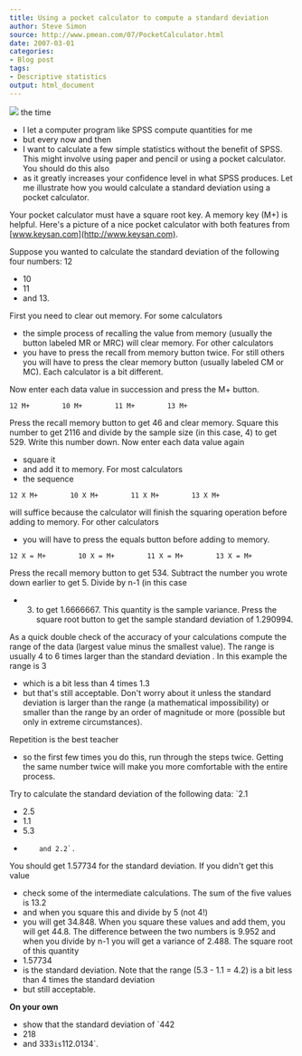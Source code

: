 ```yaml
---
title: Using a pocket calculator to compute a standard deviation
author: Steve Simon
source: http://www.pmean.com/07/PocketCalculator.html
date: 2007-03-01
categories:
- Blog post
tags:
- Descriptive statistics
output: html_document
---
```

![](http://www.pmean.com/images/images/07/PocketCalculator01.jpg)
the time
- I let a computer program like SPSS compute quantities for
me
- but every now and then
- I want to calculate a few simple
statistics without the benefit of SPSS. This might involve using paper
and pencil or using a pocket calculator. You should do this also
- as
it greatly increases your confidence level in what SPSS produces. Let
me illustrate how you would calculate a standard deviation using a
pocket calculator.

Your pocket calculator must have a square root key. A memory key (M+)
is helpful. Here's a picture of a nice pocket calculator with both
features from [www.keysan.com](http://www.keysan.com).

Suppose you wanted to calculate the standard deviation of the
following four numbers: 12
- 10
- 11
- and 13.

First you need to clear out memory. For some calculators
- the simple
process of recalling the value from memory (usually the button labeled
MR or MRC) will clear memory. For other calculators
- you have to press
the recall from memory button twice. For still others you will have to
press the clear memory button (usually labeled CM or MC). Each
calculator is a bit different.

Now enter each data value in succession and press the M+ button.

`12 M+        10 M+        11 M+        13 M+`

Press the recall memory button to get 46   and clear memory. Square
this number to get 2116 and divide by the sample size (in this case,
4) to get 529. Write this number down. Now enter each data value
again
- square it
- and add it to memory. For most calculators
- the
sequence

`12 X M+        10 X M+        11 X M+        13 X M+`

will suffice because the calculator will finish the squaring operation
before adding to memory. For other calculators
- you will have to press
the equals button before adding to memory.

`12 X = M+        10 X = M+        11 X = M+        13 X = M+`

Press the recall memory button to get 534. Subtract the number you
wrote down earlier to get 5. Divide by n-1 (in this case
- 3) to get
1.6666667. This quantity is the sample variance. Press the square root
button to get the sample standard deviation of 1.290994.

As a quick double check of the accuracy of your calculations compute
the range of the data (largest value minus the smallest value). The
range is usually 4 to 6 times larger than the standard deviation . In
this example the range is 3
- which is a bit less than 4 times 1.3
- but
that's still acceptable. Don't worry about it unless the standard
deviation is larger than the range (a mathematical impossibility) or
smaller than the range by an order of magnitude or more (possible but
only in extreme circumstances).

Repetition is the best teacher
- so the first few times you do this,
run through the steps twice. Getting the same number twice will make
you more comfortable with the entire process.

Try to calculate the standard deviation of the following data:
`2.1
- 2.5
- 1.1
- 5.3
-         and 2.2`.

You should get 1.57734 for the standard deviation. If you didn't get
this value
- check some of the intermediate calculations. The sum of
the five values is 13.2
- and when you square this and divide by 5 (not
4!)
- you will get 34.848. When you square these values and add them,
you will get 44.8. The difference between the two numbers is 9.952 and
when you divide by n-1 you will get a variance of 2.488. The square
root of this quantity
- 1.57734
- is the standard deviation. Note that
the range (5.3 - 1.1 = 4.2) is a bit less than 4 times the standard
deviation
- but still acceptable.

**On your own**
- show that the standard deviation of
`442
- 218
- and 333` is `112.0134`.
